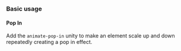 ### Basic usage

#### Pop In

Add the `animate-pop-in` unity to make an element scale up and down repeatedly creating a pop in effect.
